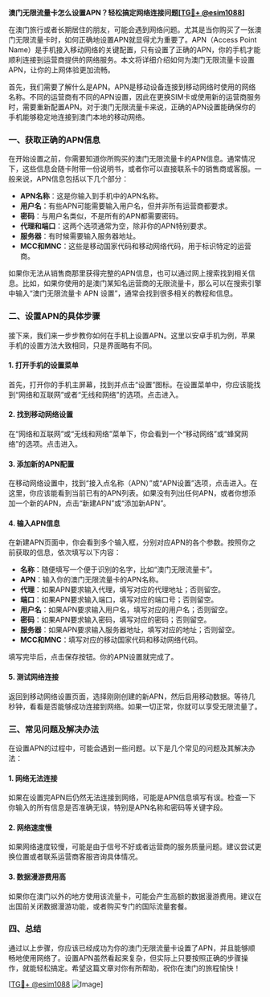 **澳门无限流量卡怎么设置APN？轻松搞定网络连接问题[[TG💪+ @esim1088](https://t.me/s/esim1088)]**

在澳门旅行或者长期居住的朋友，可能会遇到网络问题。尤其是当你购买了一张澳门无限流量卡时，如何正确地设置APN就显得尤为重要了。APN（Access Point Name）是手机接入移动网络的关键配置，只有设置了正确的APN，你的手机才能顺利连接到运营商提供的网络服务。本文将详细介绍如何为澳门无限流量卡设置APN，让你的上网体验更加流畅。

首先，我们需要了解什么是APN。APN是移动设备连接到移动网络时使用的网络名称。不同的运营商有不同的APN设置，因此在更换SIM卡或使用新的运营商服务时，需要重新配置APN。对于澳门无限流量卡来说，正确的APN设置能确保你的手机能够稳定地连接到澳门本地的移动网络。

### 一、获取正确的APN信息

在开始设置之前，你需要知道你所购买的澳门无限流量卡的APN信息。通常情况下，这些信息会随卡附带一份说明书，或者你可以直接联系卡的销售商或客服。一般来说，APN信息包括以下几个部分：

- **APN名称**：这是你输入到手机中的APN名称。
- **用户名**：有些APN可能需要输入用户名，但并非所有运营商都要求。
- **密码**：与用户名类似，不是所有的APN都需要密码。
- **代理和端口**：这两个选项通常为空，除非你的APN特别要求。
- **服务器**：有时候需要输入服务器地址。
- **MCC和MNC**：这些是移动国家代码和移动网络代码，用于标识特定的运营商。

如果你无法从销售商那里获得完整的APN信息，也可以通过网上搜索找到相关信息。比如，如果你使用的是澳门某知名运营商的无限流量卡，那么可以在搜索引擎中输入“澳门无限流量卡 APN 设置”，通常会找到很多相关的教程和信息。

### 二、设置APN的具体步骤

接下来，我们来一步步教你如何在手机上设置APN。这里以安卓手机为例，苹果手机的设置方法大致相同，只是界面略有不同。

#### 1. 打开手机的设置菜单

首先，打开你的手机主屏幕，找到并点击“设置”图标。在设置菜单中，你应该能找到“网络和互联网”或者“无线和网络”的选项。点击进入。

#### 2. 找到移动网络设置

在“网络和互联网”或“无线和网络”菜单下，你会看到一个“移动网络”或“蜂窝网络”的选项。点击进入。

#### 3. 添加新的APN配置

在移动网络设置中，找到“接入点名称（APN）”或“APN设置”选项，点击进入。在这里，你应该能看到当前已有的APN列表。如果没有列出任何APN，或者你想添加一个新的APN，点击“新建APN”或“添加新APN”。

#### 4. 输入APN信息

在新建APN页面中，你会看到多个输入框，分别对应APN的各个参数。按照你之前获取的信息，依次填写以下内容：

- **名称**：随便填写一个便于识别的名字，比如“澳门无限流量卡”。
- **APN**：输入你的澳门无限流量卡的APN名称。
- **代理**：如果APN要求输入代理，填写对应的代理地址；否则留空。
- **端口**：如果APN要求输入端口，填写对应的端口号；否则留空。
- **用户名**：如果APN要求输入用户名，填写对应的用户名；否则留空。
- **密码**：如果APN要求输入密码，填写对应的密码；否则留空。
- **服务器**：如果APN要求输入服务器地址，填写对应的地址；否则留空。
- **MCC和MNC**：填写对应的移动国家代码和移动网络代码。

填写完毕后，点击保存按钮。你的APN设置就完成了。

#### 5. 测试网络连接

返回到移动网络设置页面，选择刚刚创建的新APN，然后启用移动数据。等待几秒钟，看看是否能够成功连接到网络。如果一切正常，你就可以享受无限流量了。

### 三、常见问题及解决办法

在设置APN的过程中，可能会遇到一些问题。以下是几个常见的问题及其解决办法：

#### 1. 网络无法连接

如果在设置完APN后仍然无法连接到网络，可能是APN信息填写有误。检查一下你输入的所有信息是否准确无误，特别是APN名称和密码等关键字段。

#### 2. 网络速度慢

如果网络速度较慢，可能是由于信号不好或者运营商的服务质量问题。建议尝试更换位置或者联系运营商客服咨询具体情况。

#### 3. 数据漫游费用高

如果你在澳门以外的地方使用该流量卡，可能会产生高额的数据漫游费用。建议在出国前关闭数据漫游功能，或者购买专门的国际流量套餐。

### 四、总结

通过以上步骤，你应该已经成功为你的澳门无限流量卡设置了APN，并且能够顺畅地使用网络了。设置APN虽然看起来复杂，但实际上只要按照正确的步骤操作，就能轻松搞定。希望这篇文章对你有所帮助，祝你在澳门的旅程愉快！

[[TG💪+ @esim1088](https://t.me/s/esim1088) ![Image](https://i.postimg.cc/4NQfJmqS/Snipaste-2025-05-13-00-14-12.png)]